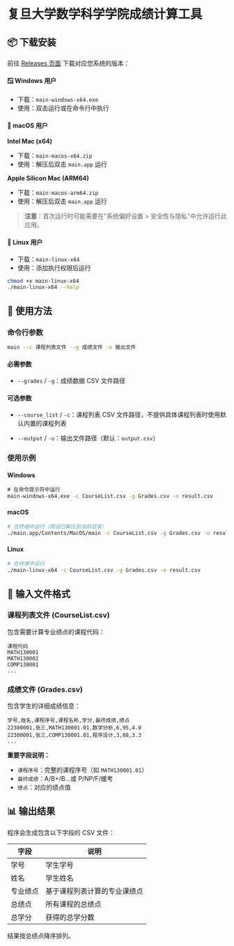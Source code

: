 # 复旦大学数学科学学院成绩计算工具

## 📦 下载安装

前往 [Releases 页面](https://github.com/LvDAO/Fudan-Math-Grade-Computing/releases) 下载对应您系统的版本：

#### 🪟 Windows 用户

- 下载：`main-windows-x64.exe`
- 使用：双击运行或在命令行中执行

#### 🍎 macOS 用户

**Intel Mac (x64)**

- 下载：`main-macos-x64.zip`
- 使用：解压后双击 `main.app` 运行

**Apple Silicon Mac (ARM64)**

- 下载：`main-macos-arm64.zip`
- 使用：解压后双击 `main.app` 运行

> **注意**：首次运行时可能需要在"系统偏好设置 > 安全性与隐私"中允许运行此应用。

#### 🐧 Linux 用户

- 下载：`main-linux-x64`
- 使用：添加执行权限后运行

```bash
chmod +x main-linux-x64
./main-linux-x64 --help
```

## 🚀 使用方法

### 命令行参数

```bash
main --c 课程列表文件 --g 成绩文件 -o 输出文件
```

#### 必需参数

- `--grades` / `-g`：成绩数据 CSV 文件路径

#### 可选参数

* `--course_list` / `-c`：课程列表 CSV 文件路径，不提供具体课程列表时使用默认内置的课程列表

- `--output` / `-o`：输出文件路径（默认：`output.csv`）

### 使用示例

#### Windows

```cmd
# 在命令提示符中运行
main-windows-x64.exe -c CourseList.csv -g Grades.csv -o result.csv
```

#### macOS

```bash
# 在终端中运行（假设已解压到当前目录）
./main.app/Contents/MacOS/main -c CourseList.csv -g Grades.csv -o result.csv
```

#### Linux

```bash
# 在终端中运行
./main-linux-x64 -c CourseList.csv -g Grades.csv -o result.csv
```

## 📄 输入文件格式

### 课程列表文件 (CourseList.csv)

包含需要计算专业绩点的课程代码：

```csv
课程代码
MATH130001
MATH130002
COMP130001
...
```

### 成绩文件 (Grades.csv)

包含学生的详细成绩信息：

```csv
学号,姓名,课程序号,课程名称,学分,最终成绩,绩点
22300001,张三,MATH130001.01,数学分析,6,95,4.0
22300001,张三,COMP130001.01,程序设计,3,88,3.3
...
```

**重要字段说明：**

- `课程序号`：完整的课程序号（如 `MATH130001.01`）
- `最终成绩`：A/B+/B...或 P/NP/F/缓考
- `绩点`：对应的绩点值

## 📊 输出结果

程序会生成包含以下字段的 CSV 文件：

| 字段     | 说明                         |
| -------- | ---------------------------- |
| 学号     | 学生学号                     |
| 姓名     | 学生姓名                     |
| 专业绩点 | 基于课程列表计算的专业课绩点 |
| 总绩点   | 所有课程的总绩点             |
| 总学分   | 获得的总学分数               |

结果按总绩点降序排列。
